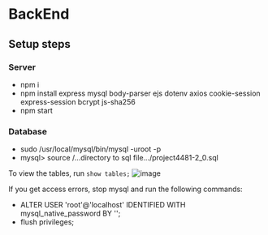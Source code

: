 # BackEnd

## Setup steps
### Server
* npm i
* npm install express mysql body-parser ejs dotenv axios cookie-session express-session bcrypt js-sha256
* npm start

### Database
* sudo /usr/local/mysql/bin/mysql -uroot -p
* mysql> source /...directory to sql file.../project4481-2_0.sql

To view the tables, run `show tables;`
![image](https://user-images.githubusercontent.com/26203082/155049861-de42ba4f-7b29-4b14-bcd0-1036f104ca48.png)


If you get access errors, stop mysql and run the following commands:
* ALTER USER 'root'@'localhost' IDENTIFIED WITH mysql_native_password BY '';
* flush privileges;
